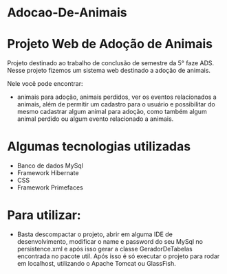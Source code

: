# Adocao-De-Animais

# Projeto Web de Adoção de Animais
Projeto destinado ao trabalho de conclusão de semestre da 5° faze ADS. 
Nesse projeto fizemos um sistema web destinado a adoção de animais.

Nele você pode encontrar:

- animais para adoção, animais perdidos, ver os eventos relacionados a animais, além de permitir um cadastro para o usuário e possibilitar do mesmo cadastrar algum animal para adoção, como também algum animal perdido ou algum evento relacionado a animais.

# Algumas tecnologias utilizadas

- Banco de dados MySql
- Framework Hibernate
- CSS
- Framework Primefaces

# Para utilizar:
- Basta descompactar o projeto, abrir em alguma IDE de desenvolvimento, modificar o name e password do seu MySql no persistence.xml e após isso gerar a classe GeradorDeTabelas encontrada no pacote util. Após isso é só executar o projeto para rodar em localhost, utilizando o Apache Tomcat ou GlassFish.

